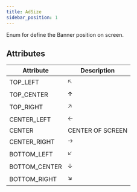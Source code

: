 ```yaml
---
title: AdSize
sidebar_position: 1
---
```


Enum for define the Banner position on screen.

## Attributes

| Attribute     | Description      |
| ------------- | ---------------- |
| TOP_LEFT      | 🡤                |
| TOP_CENTER    | 🡩                |
| TOP_RIGHT     | 🡥                |
| CENTER_LEFT   | 🡠                |
| CENTER        | CENTER OF SCREEN |
| CENTER_RIGHT  | 🡢                |
| BOTTOM_LEFT   | 🡧                |
| BOTTOM_CENTER | 🡣                |
| BOTTOM_RIGHT  | 🡮                |
